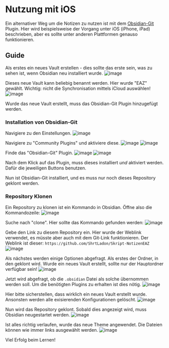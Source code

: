 # Nutzung mit iOS

Ein alternativer Weg um die Notizen zu nutzen ist mit dem [Obsidian-Git](https://forum.obsidian.md/t/the-easiest-way-to-setup-obsidian-git-to-backup-notes/51429) Plugin. Hier wird beispielsweise der Vorgang unter iOS (iPhone, iPad) beschrieben, aber es sollte unter anderen Plattformen genauso funktionieren.

## Guide

Als erstes ein neues Vault erstellen - dies sollte das erste sein, was zu sehen ist, wenn Obsidian neu installiert wurde.
![image](https://github.com/Galliumhydroxid/Skript-NotizenEAZ/assets/97060233/1251aa5c-a837-4434-aed5-1dcbfbc1ee6b)

Dieses neue Vault kann beliebig benannt werden. Hier wurde "EAZ" gewählt. Wichtig: nicht die Synchronisation mittels iCloud auswählen!
![image](https://github.com/Galliumhydroxid/Skript-NotizenEAZ/assets/97060233/a2c6fe0a-a751-4ad4-b5c4-0e13e85ea6dd)

Wurde das neue Vault erstellt, muss das Obsidian-Git Plugin hinzugefügt werden.

### Installation von Obsidian-Git

Navigiere zu den Einstellungen.
![image](https://github.com/Galliumhydroxid/Skript-NotizenEAZ/assets/97060233/5207d8d7-7ce8-47d0-8831-298c04effde1)


Navigiere zu "Community Plugins" und aktiviere diese.
![image](https://github.com/Galliumhydroxid/Skript-NotizenEAZ/assets/97060233/2d5a43cb-6fe0-4d5c-8a0d-d65b5d23f7dd)
![image](https://github.com/Galliumhydroxid/Skript-NotizenEAZ/assets/97060233/2a4caf1a-c0b6-4f96-8cfc-3d1037cff893)

Finde das "Obsidian-Git" Plugin.
![image](https://github.com/Galliumhydroxid/Skript-NotizenEAZ/assets/97060233/93acf2f4-0d5b-44a3-a14d-49f64ff9c01f)
![image](https://github.com/Galliumhydroxid/Skript-NotizenEAZ/assets/97060233/a8788506-0f22-4365-811b-5dee6c978772)

Nach dem Klick auf das Plugin, muss dieses installiert *und* aktiviert werden. Dafür die jeweiligen Buttons benutzen.

Nun ist Obsidian-Git installiert, und es muss nur noch dieses Repository geklont werden.

### Repository Klonen

Ein Repository zu klonen ist ein Kommando in Obsidian. Öffne also die Kommandozeile:
![image](https://github.com/Galliumhydroxid/Skript-NotizenEAZ/assets/97060233/fbaa93e7-cffe-481e-a480-c23ad6fd143c)

Suche nach "clone". Hier sollte das Kommando gefunden werden:
![image](https://github.com/Galliumhydroxid/Skript-NotizenEAZ/assets/97060233/6f143ae4-5f64-4a8b-9ae4-ce5eaf95bfe2)

Gebe den Link zu diesem Repository ein. Hier wurde der Weblink verwendet, es müsste aber auch mit dem Git-Link funktionieren. Der Weblink ist dieser: `https://github.com/ShrtLadon/Skript-NotizenEAZ`
![image](https://github.com/Galliumhydroxid/Skript-NotizenEAZ/assets/97060233/d21e6a5a-f9e2-4b64-b77c-8cf0224e4f02)

Als nächstes werden einige Optionen abgefragt. Als erstes der Ordner, in den geklont wird. Wurde ein neues Vault erstellt, sollte nur der Hauptordner verfügbar sein!
![image](https://github.com/Galliumhydroxid/Skript-NotizenEAZ/assets/97060233/8f41e613-4738-4311-a18d-e666a8718b46)

Jetzt wird abgefragt, ob die `.obsidian` Datei als solche übernommen werden soll. Um die benötigten Plugins zu erhalten ist dies nötig.
![image](https://github.com/Galliumhydroxid/Skript-NotizenEAZ/assets/97060233/7bc9eadd-3200-4638-986b-ea9cef7f2e01)

Hier bitte sicherstellen, dass wirklich ein neues Vault erstellt wurde. Ansonsten werden alle exisierenden Konfigurationen gelöscht.
![image](https://github.com/Galliumhydroxid/Skript-NotizenEAZ/assets/97060233/003f4a1f-2856-4a5b-a1ad-beba8f0c376f)

Nun wird das Repository geklont. Sobald dies angezeigt wird, muss Obsidian neugestartet werden.
![image](https://github.com/Galliumhydroxid/Skript-NotizenEAZ/assets/97060233/bbe8ce21-a24e-41c6-97d7-2a8b6c276a04)

Ist alles richtig verlaufen, wurde das neue Theme angewendet. Die Dateien können wie immer links ausgewählt werden.
![image](https://github.com/Galliumhydroxid/Skript-NotizenEAZ/assets/97060233/074f9b31-e939-4a28-943f-e3a4e37dc1dc)

Viel Erfolg beim Lernen!

